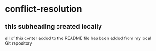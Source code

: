 # conflict-resolution

## this subheading created locally

all of this conter added to the README file has been added from my local Git repository
